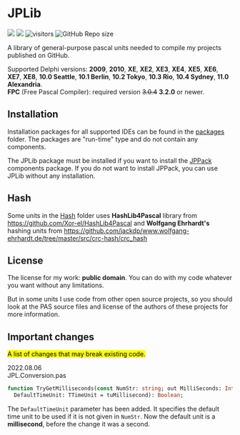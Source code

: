 # JPLib

![](https://tokei.rs/b1/github/jackdp/JPLib?category=code)
![](https://tokei.rs/b1/github/jackdp/JPLib?category=files)
![visitors](https://visitor-badge.glitch.me/badge?page_id=jackdp.jplib)
![GitHub Repo size](https://img.shields.io/github/repo-size/jackdp/JPLib)

A library of general-purpose pascal units needed to compile my projects published on GitHub.

Supported Delphi versions: **2009**, **2010**, **XE**, **XE2**, **XE3**, **XE4**, **XE5**, **XE6**, **XE7**, **XE8**, **10.0 Seattle**, **10.1 Berlin**, **10.2 Tokyo**, **10.3 Rio**, **10.4 Sydney**, **11.0 Alexandria**.  
**FPC** (Free Pascal Compiler): required version ~~3.0.4~~ **3.2.0** or newer.

## Installation

Installation packages for all supported IDEs can be found in the [packages](./packages) folder.
The packages are "run-time" type and do not contain any components.

The JPLib package must be installed if you want to install the [JPPack](https://github.com/jackdp/JPPack) components package. If you do not want to install JPPack, you can use JPLib without any installation.

## Hash

Some units in the [Hash](./Hash) folder uses **HashLib4Pascal** library from <https://github.com/Xor-el/HashLib4Pascal> and **Wolfgang Ehrhardt's** hashing units from <https://github.com/jackdp/www.wolfgang-ehrhardt.de/tree/master/src/crc-hash/crc_hash>

## License

The license for my work: **public domain**. You can do with my code whatever you want without any limitations.

But in some units I use code from other open source projects, so you should look at the PAS source files and license of the authors of these projects for more information.

## Important changes

<mark>A list of changes that may break existing code.</mark>

2022.08.06  
JPL.Conversion.pas  
```pascal
function TryGetMilliseconds(const NumStr: string; out MilliSeconds: Int64;
  DefaultTimeUnit: TTimeUnit = tuMillisecond): Boolean;
```
The `DefaultTimeUnit` parameter has been added. It specifies the default time unit to be used if it is not given in `NumStr`. Now the default unit is a **millisecond**, before the change it was a second.
